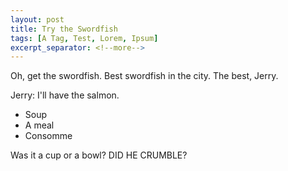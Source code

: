 ```yaml
---
layout: post
title: Try the Swordfish
tags: [A Tag, Test, Lorem, Ipsum]
excerpt_separator: <!--more-->
---
```


Oh, get the swordfish. Best swordfish in the city. The best, Jerry. 
<!--more-->

Jerry: I'll have the salmon.

* Soup
* A meal
* Consomme

Was it a cup or a bowl? DID HE CRUMBLE?
